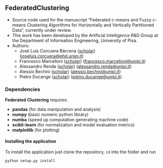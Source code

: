 ## FederatedClustering

- Source code used for the manuscript “Federated c-means and Fuzzy c-means Clustering Algorithms for Horizontally and Vertically Partitioned Data”, currently under review.
- This work has been developed by the Artificial Intelligence R&D Group at the Department of Information Engineering, University of Pisa.
- Authors:
  - José Luis Corcuera Bárcena ([scholar](https://scholar.google.it/citations?user=dasDbcAAAAAJ)) (joseluis.corcuera@phd.unipi.it)
  - Francesco Marcelloni ([scholar](https://scholar.google.it/citations?user=_EkQr2QAAAAJ)) (francesco.marcelloni@unipi.it)
  - Alessandro Renda ([scholar](https://scholar.google.it/citations?user=13nYgdUAAAAJ)) (alessandro.renda@unipi.it)
  - Alessio Bechini ([scholar](https://scholar.google.com/citations?user=ooYOGP4AAAAJ)) (alessio.bechini@unipi.it)
  - Pietro Ducange ([scholar](https://scholar.google.it/citations?user=HCgZqXEAAAAJ)) (pietro.ducange@unipi.it)


### Dependencies

**Federated Clustering** requires:

- **pandas** (for data manipulation and analysis)
- **numpy** (basic numeric python library)
- **numba** (speed up computation generating machine code)
- **scikit-learn** (for normalization and model evaluation metrics)
- **matplotlib** (for plotting)
 
#### Installing the application
To install the application just clone the repository, `cd` into the folder and run
```bash
python setup.py install
```